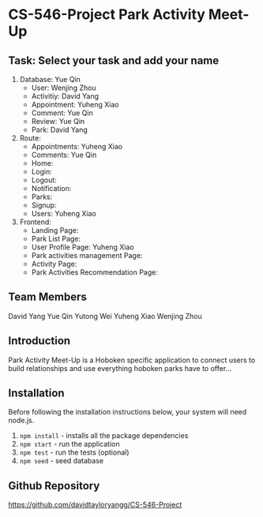 # CS-546-Project Park Activity Meet-Up

## Task: Select your task and add your name

1. Database: Yue Qin
   - User: Wenjing Zhou
   - Activitiy: David Yang
   - Appointment: Yuheng Xiao
   - Comment: Yue Qin
   - Review: Yue Qin
   - Park: David Yang
2. Route:
   - Appointments: Yuheng Xiao
   - Comments: Yue Qin
   - Home: 
   - Login:
   - Logout:
   - Notification:
   - Parks:
   - Signup:
   - Users: Yuheng Xiao
3. Frontend:
   - Landing Page:
   - Park List Page:
   - User Profile Page: Yuheng Xiao
   - Park activities management Page:
   - Activity Page:
   - Park Activities Recommendation Page:

## Team Members

David Yang
Yue Qin
Yutong Wei
Yuheng Xiao
Wenjing Zhou

## Introduction

Park Activity Meet-Up is a Hoboken specific application to connect users to build relationships and use everything hoboken parks have to offer...

## Installation

Before following the installation instructions below, your system will need node.js.

1. `npm install` - installs all the package dependencies
2. `npm start` - run the application
3. `npm test` - run the tests (optional)
4. `npm seed` - seed database

## Github Repository

https://github.com/davidtayloryangg/CS-546-Project
